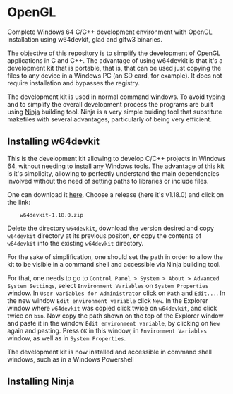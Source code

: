 # OpenGL

Complete Windows 64 C/C++ development environment with OpenGL installation using w64devkit, glad and glfw3 binaries.

The objective of this repository is to simplify the development of OpenGL applications in C and C++. The advantage
of using w64devkit is that it's a development kit that is portable, that is, that can be used just copying
the files to any device in a Windows PC (an SD card, for example). It does not require installation and bypasses
the registry.

The development kit is used in normal command windows. To avoid typing and to simplify the overall development
process the programs are built using [Ninja](https://ninja-build.org/) building tool. Ninja is a very simple
buiding tool that substitute makefiles with several advantages, particularly of being very efficient.

## Installing w64devkit

This is the development kit allowing to develop C/C++ projects in Windows 64, without needing to install any Windows
tools. The advantage of this kit is it's simplicity, allowing to perfectly understand the main dependencies involved
without the need of setting paths to libraries or include files.

One can download it 
[here](https://github.com/skeeto/w64devkit/releases). Choose a release (here it's v1.18.0) and click on the link:

```
    w64devkit-1.18.0.zip
```
Delete the directory `w64devkit`, download the version desired and copy `w64devkit` directory at its previous positon,
**or** copy the contents of `w64devkit` into the existing `w64devkit` directory.

For the sake of simplification, one should set the path in order to allow the kit to be visible in a command shell
and accessible via Ninja building tool.

For that, one needs to go to `Control Panel > System > About > Advanced System Settings`, select `Environment Variables` 
on `System Properties` window. In `User variables for Administrator` click on `Path` and `Edit...`. In the new window 
`Edit environment variable` click `New`. In the Explorer window where `w64devkit` was copied click twice on `w64devkit`, 
and click twice on `bin`. Now copy the path shown on the top of the Explorer window and paste it in the window 
`Edit environment variable`, by clicking on `New` again and pasting. Press `OK` in this window, in `Environment Variables` 
window, as well as in `System Properties`.

The development kit is now installed and accessible in command shell windows, such as in a Windows Powershell

## Installing Ninja




